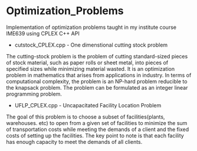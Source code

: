 # Optimization_Problems
Implementation of optimization problems taught in my institute course IME639 using CPLEX C++ API

- cutstock_CPLEX.cpp  - One dimenstional cutting stock problem


The cutting-stock problem is the problem of cutting standard-sized pieces of stock material,
such as paper rolls or sheet metal, into pieces of specified sizes while minimizing material wasted. 
It is an optimization problem in mathematics that arises from applications in industry.
In terms of computational complexity, the problem is an NP-hard problem reducible to the knapsack problem. 
The problem can be formulated as an integer linear programming problem.

- UFLP_CPLEX.cpp  - Uncapacitated Facility Location Problem

The goal of this problem is to choose a subset of facilities(plants, warehouses. etc) to open from a
given set of facilities to minimize the sum of transportation costs while meeting the demands of a 
client and the fixed costs of setting up the facilities. The key point to note is that
each facility has enough capacity to meet the demands of all clients.

